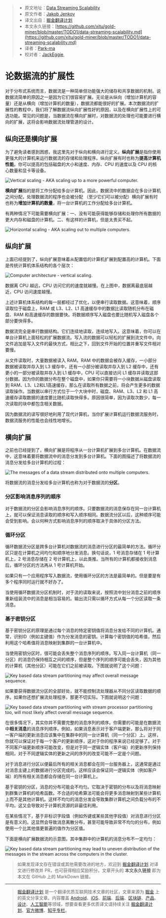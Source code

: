 > * 原文地址：[Data Streaming Scalability](http://tutorials.jenkov.com/data-streaming/scalability.html)
> * 原文作者：[Jakob Jenkov](https://twitter.com/#!/jjenkov)
> * 译文出自：[掘金翻译计划](https://github.com/xitu/gold-miner)
> * 本文永久链接：[https://github.com/xitu/gold-miner/blob/master/TODO1/data-streaming-scalability.md](https://github.com/xitu/gold-miner/blob/master/TODO1/data-streaming-scalability.md)
> * 译者：[Park-ma](https://github.com/park-ma)
> * 校对者：[JackEggie](https://github.com/JackEggie), []()

# 论数据流的扩展性 

对于分布式系统而言，数据流是一种简单但功能强大的储存和共享数据的机制。说数据流简单的原因之一是因为它们很容易扩展。无论是从纵向（增加计算机的容量）还是从横向（增加计算机的数量），数据流都能很好的扩展。本次数据流的扩展性的教程中，我们将了解数据流纵向扩展性好的原因，以及在横向扩展性上的可选功能。常见的问题是，当数据流在横向扩展时，对数据流的处理也可能要进行横向的扩展，这将会影响数据流处理管道的设计。

## 纵向还是横向扩展

为了避免读者感到困惑，我这里先对于纵向和横向进行定义。**纵向扩展**是指你使用更强大的计算机来运行数据流的存储和处理程序。纵向扩展有时也称为**提高计算机性能**。你可以提高的包括磁盘的大小和速度、内存、CPU 的速度以及 CPU 的核心数量和显卡等设备。

![Vertical scaling - AKA scaling up to a more powerful computer.](http://tutorials.jenkov.com/images/data-streaming/data-streaming-scalability-1.jpg)

**横向扩展**指的是将工作分配给多台计算机。因此，数据流中的数据会在多台计算机之间分配，处理数据流的程序也会被分配 （至少它们可以被分配）横向扩展有时也称为**增加计算机的数量**，将一台计算机的工作分配给多台计算机。

有两种情况下可能需要横向扩展：一、没有可能获得能够存储和处理你所有数据的更大内存和磁盘的计算机。二、有这样的计算机，但是太贵买不起。

![Horizontal scaling - AKA scaling out to multiple computers.](http://tutorials.jenkov.com/images/data-streaming/data-streaming-scalability-2.jpg) 

## 纵向扩展

上面已经提到了，纵向扩展意味着从配置低的计算机扩展到配置高的计算机。下面是传统计算机体系结构的各个层次：

![Computer architecture - vertical scaling.](http://tutorials.jenkov.com/images/data-streaming/data-streaming-scalability-3.jpg)

数据离 CPU 越远，CPU 访问它的的速度就越慢。在上图中，数据离最底层越近，CPU 访问速度越慢。

上述计算机体系结构的每一层都经过了优化，以便串行读取数据。这意味着，顺序读取位于磁盘上，RAM 或 L3、L2、L1 高速缓存中的数据比读取随机分布在磁盘、RAM 和高速缓存的数据要快。将数据顺序写入磁盘也要比随机写入磁盘各个部分要快得多。

数据流完全是串行数据结构。它们连续地读取，连续地写入。这意味着，你可以在单台计算机上面轻松的扩展数据流。写入流的数据可以轻松的扩展到流文件中。向文件追加是写入文件的最快方式，相比之下，回到文件开始的位置并重写文件相对要慢。

从文件读取时，大量数据被读入 RAM。RAM 中的数据会被存入缓存，一小部分数据被读取并存入到 L3 缓存中，还有一小部分被读取并存入到 L2 缓存中，还有更小的一部分被读取并存入到 L1 缓存中，CPU 可以直接访问 L1 缓存并读取这部分数据。因为你的数据分布在整个磁盘中，如果你只需要将一小块数据从磁盘读取到 RAM、L3、L2和L1高速缓存，那么在读取所有数据之前，将会产生更多的数据读取操作。当数据以串行方式位于一个大块中时，磁盘、RAM、L3、L2 和 L1 高速缓存读取数据的速度要比随机读取快得多。原因很简单，因为读取次数少，每一次读取的块中都包含相关数据。

因为数据流的读写很好地利用了现代计算机，当你扩展计算机运行数据流服务时，数据流服务的性能也会线性地增长。

## 横向扩展

之前也已经提到了，横向扩展是将程序从一台计算机扩展到多台计算机。在数据流中，这意味着要将数据流中的消息分发到多台计算机。下面的图描述了将数据流的消息分发给多台计算机的过程：

![The messages of a data stream distributed onto multiple computers.](http://tutorials.jenkov.com/images/data-streaming/data-streaming-scalability-4.jpg)

将数据流的消息分发给多台计算机也称为对于数据流的**分区**。

### 分区影响消息序列的顺序

对于数据流的分区会影响消息序列的顺序。只要数据流的消息保存在同一台计算机上，就可以保证消息读取的顺序和写入顺序相同。数据流分区以后，这种顺序可能会受到影响。会以何种方式影响消息序列的顺序取决于具体的分区方法。

### 循环分区

循环数据流分区是跨多台计算机对数据流的消息进行分区的最简单的方法。循环分区只是在计算机之间均匀和顺序地分发消息。换句话说，1 号消息存储在 1 号计算机上，2 号消息存储在 2 号计算机上，以此类推。当所有的计算机都接收到消息后，循环分区的方法再从 1 号计算机开始。

如果只有一个应用程序写入数据流，使用循环分区的方法是最简单的。但是要是有多个程序同时运行就不好办了。

当使用循环数据流分区机制时，对于流的读取来说，按照流中划分消息之前的顺序重新组装流中的消息是相当容易的。输出流只需以循环方式从每一个分区读取一条消息。

### 基于密钥分区

基于密钥分区的原理是通过每个消息的特定密钥值将消息分发给不同的计算机。通常，识别ID（例如主键值）作为分发消息的密钥。计算每个密钥值的哈希值，然后利用这个哈希值将消息映射到集群的一台计算机中。

当使用密钥分区时，很可能会丢失整个消息序列的顺序。写入同一台计算机（同一分区）的消息仍保持相互之间的顺序，但是整个序列的顺序可能会丢失，因为其他的计算机（其他分区）可能在它们之前被读取。下图就说明了这个问题：

![Key based data stream partitioning may affect overall message sequence.](http://tutorials.jenkov.com/images/data-streaming/data-streaming-scalability-5.jpg)

如果要获得数据流分区的全部好处，就不能控制流处理器从不同分区读取数据的顺序。如果你还想扩展流处理程序，那更不切实际。下图就说明这个问题：

![Key based data stream partitioning with stream processor partitioning too, will most likely affect overall message sequence.](http://tutorials.jenkov.com/images/data-streaming/data-streaming-scalability-6.jpg)

在很多情况下，其实你并不需要完整的消息序列的顺序。你需要的可能是在数据流中**相关消息**的消息序列顺序。例如，如果消息表示对于客户端更新，那么将对于同一客户端的更新消息应该集中在集群中的同一台计算机（同一个分区）上。这样，你就可以保证对于每一个客户的更新顺序，这对于你的程序来说已经足够了。对于不同客户端更新顺序可能改变，但是对于同一逻辑实体（客户端）的更新序列保持相同，对于不同逻辑实体的更新之间的序列的改变可能不一定是个问题。

对于消息进行分区以便最后所有的相关消息都会在同一台服务器上，这通常是通过对消息主键上的数据进行分区完成的。这样应该会保证同一逻辑实体（例如客户端）的所有相关消息都会存储在同一台计算机上。

基于密钥的分区，消息的分布可能会不均匀。它取决于密钥的分布以及将消息映射到群集计算机的哈希函数。不合适的哈希算法可能会将更多消息映射到某些计算机上而不是其他计算机。这样不均匀的消息分发会导致集群计算机之间负载分布的不平均，这又会导致对于计算机资源的非最佳利用。

在某些情况下，基于非标识字段值（例如外键或某些其他字段值）对消息进行分区是有意义的。这显然会导致消息离散分布，甚至可能导致非常不均匀的分布，例如使用一个比其他值更普遍的值作为分区值。

下面是横向扩展数据流的示意图，其中集群中的计算机的消息分布不一定均匀：

![Key based data stream partitioning may lead to uneven distribution of the messages in the stream across the computers in the cluster.](http://tutorials.jenkov.com/images/data-streaming/data-streaming-scalability-7.jpg)

> 如果发现译文存在错误或其他需要改进的地方，欢迎到 [掘金翻译计划](https://github.com/xitu/gold-miner) 对译文进行修改并 PR，也可获得相应奖励积分。文章开头的 **本文永久链接** 即为本文在 GitHub 上的 MarkDown 链接。


---

> [掘金翻译计划](https://github.com/xitu/gold-miner) 是一个翻译优质互联网技术文章的社区，文章来源为 [掘金](https://juejin.im) 上的英文分享文章。内容覆盖 [Android](https://github.com/xitu/gold-miner#android)、[iOS](https://github.com/xitu/gold-miner#ios)、[前端](https://github.com/xitu/gold-miner#前端)、[后端](https://github.com/xitu/gold-miner#后端)、[区块链](https://github.com/xitu/gold-miner#区块链)、[产品](https://github.com/xitu/gold-miner#产品)、[设计](https://github.com/xitu/gold-miner#设计)、[人工智能](https://github.com/xitu/gold-miner#人工智能)等领域，想要查看更多优质译文请持续关注 [掘金翻译计划](https://github.com/xitu/gold-miner)、[官方微博](http://weibo.com/juejinfanyi)、[知乎专栏](https://zhuanlan.zhihu.com/juejinfanyi)。
